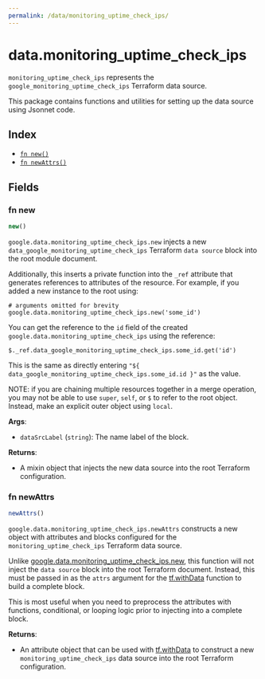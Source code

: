 ```yaml
---
permalink: /data/monitoring_uptime_check_ips/
---
```


# data.monitoring_uptime_check_ips

`monitoring_uptime_check_ips` represents the `google_monitoring_uptime_check_ips` Terraform data source.



This package contains functions and utilities for setting up the data source using Jsonnet code.


## Index

* [`fn new()`](#fn-new)
* [`fn newAttrs()`](#fn-newattrs)

## Fields

### fn new

```ts
new()
```


`google.data.monitoring_uptime_check_ips.new` injects a new `data_google_monitoring_uptime_check_ips` Terraform `data source`
block into the root module document.

Additionally, this inserts a private function into the `_ref` attribute that generates references to attributes of the
resource. For example, if you added a new instance to the root using:

    # arguments omitted for brevity
    google.data.monitoring_uptime_check_ips.new('some_id')

You can get the reference to the `id` field of the created `google.data.monitoring_uptime_check_ips` using the reference:

    $._ref.data_google_monitoring_uptime_check_ips.some_id.get('id')

This is the same as directly entering `"${ data_google_monitoring_uptime_check_ips.some_id.id }"` as the value.

NOTE: if you are chaining multiple resources together in a merge operation, you may not be able to use `super`, `self`,
or `$` to refer to the root object. Instead, make an explicit outer object using `local`.

**Args**:
  - `dataSrcLabel` (`string`): The name label of the block.

**Returns**:
- A mixin object that injects the new data source into the root Terraform configuration.


### fn newAttrs

```ts
newAttrs()
```


`google.data.monitoring_uptime_check_ips.newAttrs` constructs a new object with attributes and blocks configured for the `monitoring_uptime_check_ips`
Terraform data source.

Unlike [google.data.monitoring_uptime_check_ips.new](#fn-new), this function will not inject the `data source`
block into the root Terraform document. Instead, this must be passed in as the `attrs` argument for the
[tf.withData](https://github.com/tf-libsonnet/core/tree/main/docs#fn-withdata) function to build a complete block.

This is most useful when you need to preprocess the attributes with functions, conditional, or looping logic prior to
injecting into a complete block.

**Returns**:
  - An attribute object that can be used with [tf.withData](https://github.com/tf-libsonnet/core/tree/main/docs#fn-withdata) to construct a new `monitoring_uptime_check_ips` data source into the root Terraform configuration.
